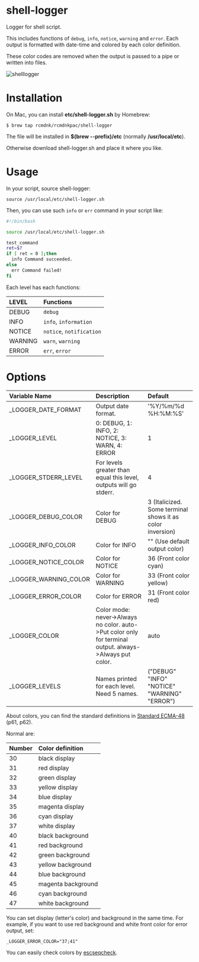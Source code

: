 # shell-logger

Logger for shell script.

This includes functions of `debug`, `info`, `notice`, `warning` and `error`.
Each output is formatted with date-time and colored by each color definition.

These color codes are removed when the output is passed to a pipe or written into files.

![shelllogger](https://github.com/rcmdnk/shell-logger/blob/images/shelllogger.jpg)


# Installation

On Mac, you can install **etc/shell-logger.sh** by Homebrew:

    $ brew tap rcmdnk/rcmdnkpac/shell-logger

The file will be installed in **$(brew --prefix)/etc** (normally **/usr/local/etc**).

Otherwise download shell-logger.sh and place it where you like.

# Usage

In your script, source shell-logger:

    source /usr/local/etc/shell-logger.sh

Then, you can use such `info` or `err` command in your script like:

```bash
#!/bin/bash

source /usr/local/etc/shell-logger.sh

test_command
ret=$?
if [ ret = 0 ];then
  info Command succeeded.
else
  err Command failed!
fi
```

Each level has each functions:

LEVEL|Functions
:----|:--------
DEBUG|`debug`
INFO|`info`, `information`
NOTICE|`notice`, `notification`
WARNING|`warn`, `warning`
ERROR|`err`, `error`

# Options

Variable Name|Description|Default
:------------|:----------|:-----
_LOGGER_DATE_FORMAT|Output date format.|'%Y/%m/%d %H:%M:%S'
_LOGGER_LEVEL|0: DEBUG, 1: INFO, 2: NOTICE, 3: WARN, 4: ERROR|1
_LOGGER_STDERR_LEVEL|For levels greater than equal this level, outputs will go stderr.|4
_LOGGER_DEBUG_COLOR|Color for DEBUG|3 (Italicized. Some terminal shows it as color inversion)
_LOGGER_INFO_COLOR|Color for INFO|"" (Use default output color)
_LOGGER_NOTICE_COLOR|Color for NOTICE|36 (Front color cyan)
_LOGGER_WARNING_COLOR|Color for WARNING|33 (Front color yellow)
_LOGGER_ERROR_COLOR|Color for ERROR|31 (Front color red)
_LOGGER_COLOR|Color mode: never->Always no color. auto->Put color only for terminal output. always->Always put color.|auto
_LOGGER_LEVELS|Names printed for each level. Need 5 names.|("DEBUG" "INFO" "NOTICE" "WARNING" "ERROR")

About colors, you can find the standard definitions in
[Standard ECMA-48](http://www.ecma-international.org/publications/standards/Ecma-048.htm)
(p61, p62).

Normal are:

Number|Color definition
:-----|:---------------
30|black display
31|red display
32|green display
33|yellow display
34|blue display
35|magenta display
36|cyan display
37|white display
40|black background
41|red background
42|green background
43|yellow background
44|blue background
45|magenta background
46|cyan background
47|white background

You can set display (letter's color) and background in the same time.
For example, if you want to use red background and white front color for error output,
set:

    _LOGGER_ERROR_COLOR="37;41"

You can easily check colors by [escseqcheck](https://github.com/rcmdnk/escape_sequence/blob/master/bin/escseqcheck).
